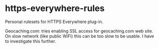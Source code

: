 https-everywhere-rules
======================

Personal rulesets for HTTPS Everywhere plug-in.

Geocaching.com: tries enabling SSL access for geocaching.com web site. On slow network (like public WiFi) this can be too slow to be usable. I have to investigate this further.